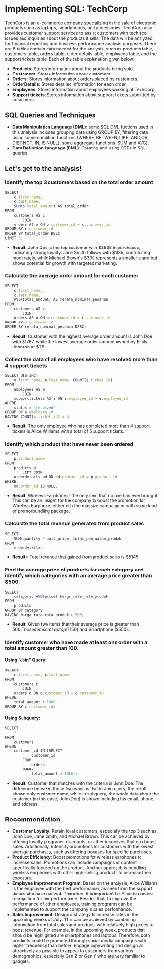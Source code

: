 # Implementing SQL: TechCorp
TechCorp is an e-commerce company specializing in the sale of electronic products such as laptops, smartphones, and accessories. TechCorp also provides customer support services to assist customers with technical issues and inquiries about the products it sells. The data will be analyzed for financial reporting and business performance analysis purposes.
There are 6 tables contain data needed for the analysis, such as products table, customers table, orders table, order details table, employees table, and the support tickets table. Each of the table explanation given below:
+ **Products**: Stores information about the products being sold.
+ **Customers**: Stores information about customers.
+ **Orders**: Stores information about orders placed by customers.
+ **OrderDetails**: Stores detailed information for each order.
+ **Employees**: Stores information about employees working at TechCorp.
+ **Support tickets**: Stores information about support tickets submitted by customers.

## SQL Queries and Techniques
+ **Data Manipulation Language (DML)**: some SQL DML fuctions used in this analysis includes grouping data using GROUP BY, filtering data using some condition functions (WHERE, BETWEEN, LIKE, AND/OR, DISTINCT, IN, IS NULL), some aggregate functions (SUM and AVG).
+ **Data Definition Language (DML)**: Creating and using CTEs in SQL queries.

## Let's get to the analysis!
### Identify the top 3 customers based on the total order amount
```js
SELECT 
    c.first_name,
    c.last_name,
    SUM(o.total_amount) AS total_order
FROM
    customers AS c
        JOIN
    orders AS o ON o.customer_id = c.customer_id
GROUP BY c.customer_id
ORDER BY total_order DESC
LIMIT 3;
```
+ **Result**: John Doe is the top customer with $3535 in purchases, indicating strong loyalty. Jane Smith follows with $1135, contributing moderately, while Michael Brown's $300 represents a smaller share but shows potential for growth with targeted marketing. 

### Calculate the average order amount for each customer
```js
SELECT 
    c.first_name,
    c.last_name,
    AVG(total_amount) AS rerata_nominal_pesanan
FROM
    customers AS c
        JOIN
    orders AS o ON o.customer_id = c.customer_id
GROUP BY c.customer_id
ORDER BY rerata_nominal_pesanan DESC;
```
+ **Result**: Customer with the highest average order amount is John Doe with $1767, while the lowest average order amount owned by Emily Johnson at $25.
 
### Collect the data of all employees who have resolved more than 4 support tickets
``` js
SELECT DISTINCT
    e.first_name, e.last_name, COUNT(s.ticket_id)
FROM
    employees AS e
        JOIN
    supporttickets AS s ON s.employee_id = e.employee_id
WHERE
    status = 'resolved'
GROUP BY e.employee_id
HAVING COUNT(s.ticket_id) > 4;
```
+ **Result**: The only employee who has completed more than 4 support tickets is Alice Williams with a total of 5 support tickets.

### Identify which product that have never been ordered
```js
SELECT 
    p.product_name
FROM
    products p
        LEFT JOIN
    orderdetails od ON od.product_id = p.product_id
WHERE
    od.order_id IS NULL;
```
+ **Result**: Wireless Earphone is the only item that no one has ever brought. This can be an insight for the company to boost the promotion for Wireless Earphone, either eith the massive campaign or with some kind of promo/bundling package.

### Calculate the total revenue generated from product sales
```js
SELECT 
    SUM(quantity * unit_price) total_penjualan_produk
FROM
    orderdetails;
```
+ **Result**= Total revenue that gained from product sales is $5145

### Find the average price of products for each category and identify which categories with an average price greater than $500.
``` js
SELECT 
    category, AVG(price) harga_rata_rata_produk
FROM
    products
GROUP BY category
HAVING harga_rata_rata_produk > 500;
```
+ **Result**: Given two items that their average price is greater than $500. Those items are Laptop ($1750) and Smartphone ($550).


### Identify customer who have made at least one order with a total amount greater than 100.
#### Using "Join" Query:
```js
SELECT 
    c.first_name, c.last_name
FROM
    customers c
        JOIN
    orders o ON o.customer_id = c.customer_id
WHERE
    total_amount > 1000
GROUP BY c.customer_id;
```

#### Using Subquery:
```js
SELECT 
    *
FROM
    customers
WHERE
    customer_id IN (SELECT 
            customer_id
        FROM
            orders
        WHERE
            total_amount > 1000);
```
+ **Result**: Customer that matches with the criteria is John Doe. The difference between those two ways is that in Join query, the result shown only customer name, while in subquery, the whole data about the customer (in this case, John Doe) is shown including his email, phone, and address.


## Recommendation
+ **Customer Loyalty**: Retain loyal customers, especially the top 3 such as John Doe, Jane Smith, and Michael Brown. This can be achieved by offering loyalty programs, discounts, or other incentives that can boost sales. Additionally, intensify promotions for customers with the lowest average purchases, such as offering bonuses for specific purchases.
+ **Product Efficiency**: Boost promotions for wireless earphones to increase sales. Promotions can include campaigns or content specifically focused on the product. Another approach is bundling wireless earphones with other high-selling products to increase their exposure.
+ **Employee Improvement Program**: Based on the analysis, Alice Williams is the employee with the best performance, as seen from the support tickets she has resolved. Therefore, it is important for Alice to receive recognition for her performance. Besides that, to improve the performance of other employees, training programs can be implemented to support the company's sales performance.
+ **Sales Improvement**: Design a strategy to increase sales in the upcoming weeks of July. This can be achieved by combining information from total sales and products with relatively high prices to boost revenue. For example, in the upcoming week, products that should be highlighted are smartphones and laptops. Therefore, both products could be promoted through social media campaigns with higher frequency than before. Engage copywriting and design as attractively as possible to appeal to customers from various demographics, especially Gen Z or Gen Y who are very familiar to gadgets.

